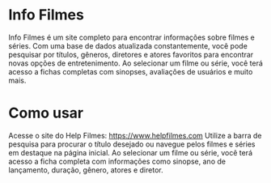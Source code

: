 # Info Filmes # 
Info Filmes é um site completo para encontrar informações sobre filmes e séries. Com uma base de dados atualizada constantemente, você pode pesquisar por títulos, gêneros, diretores e atores favoritos para encontrar novas opções de entretenimento. Ao selecionar um filme ou série, você terá acesso a fichas completas com sinopses, avaliações de usuários e muito mais.

# Como usar #
Acesse o site do Help Filmes: https://www.helpfilmes.com
Utilize a barra de pesquisa para procurar o título desejado ou navegue pelos filmes e séries em destaque na página inicial.
Ao selecionar um filme ou série, você terá acesso a ficha completa com informações como sinopse, ano de lançamento, duração, gênero, atores e diretor.
